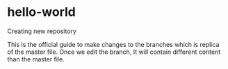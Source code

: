 # hello-world
Creating new repository

This is the official guide to make changes to the branches which is replica of the master file.
Once we edit the branch, It will contain different content than the master file.
